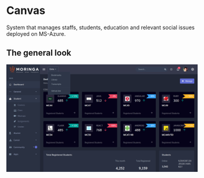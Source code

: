 # Canvas
System that manages staffs, students, education and relevant social issues deployed on MS-Azure.


## The general look
![](./static/assets/img/view.png)